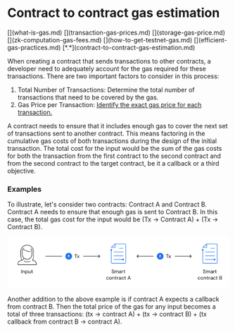 # Contract to contract gas estimation

<div class="dot-navigation" markdown>
   [](what-is-gas.md)
   [](transaction-gas-prices.md)
   [](storage-gas-price.md)
   [](zk-computation-gas-fees.md)
   [](how-to-get-testnet-gas.md)
   [](efficient-gas-practices.md)
   [*.*](contract-to-contract-gas-estimation.md)
</div>

When creating a contract that sends transactions to other contracts, a developer need to adequately account for the gas required for these transactions. There are two important factors to consider in this process: 

1. Total Number of Transactions: Determine the total number of transactions that need to be covered by the gas.
2. Gas Price per Transaction: [Identify the exact gas price for each transaction.](how-to-get-testnet-gas.md#test-your-contract-on-the-testnet)

A contract needs to ensure that it includes enough gas to cover the next set of transactions sent to another contract. This means factoring in the cumulative gas costs of both transactions during the design of the initial transaction. The total cost for the input would be the sum of the gas costs for both the transaction from the first contract to the second contract and from the second contract to the target contract, be it a callback or a third objective.

### Examples

To illustrate, let's consider two contracts: Contract A and Contract B. Contract A needs to ensure that enough gas is sent to Contract B. In this case, the total gas cost for the input would be (Tx → Contract A) + (Tx → Contract B).

![Contract to contract gas diagram](../img/contract-to-contract-gas-estimation-00.png)

Another addition to the above example is if contract A expects a callback from contract B. Then the total price of the gas for any input becomes a total of three transactions: (tx &rarr; contract A) + (tx &rarr; contract B) + (tx callback from contract B &rarr; contract A).